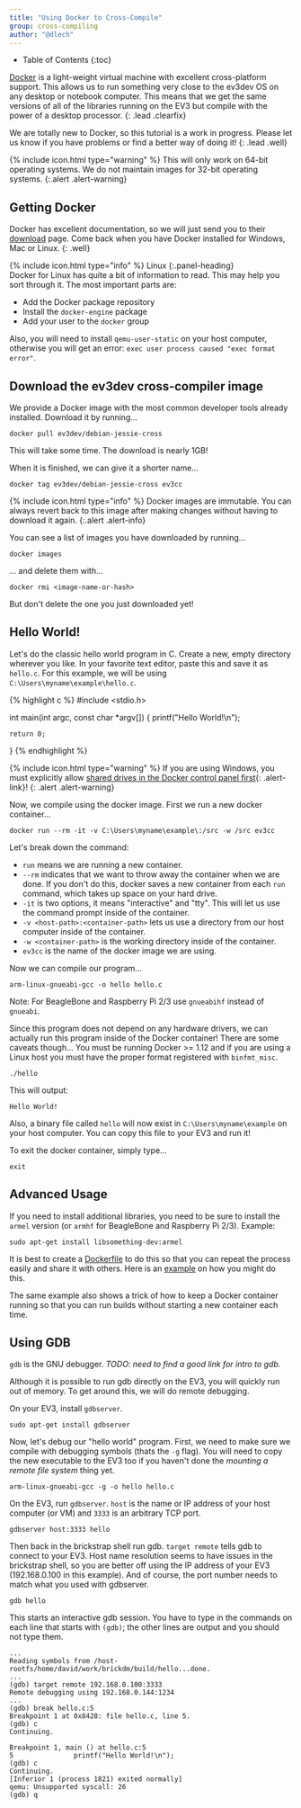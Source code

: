 ```yaml
---
title: "Using Docker to Cross-Compile"
group: cross-compiling
author: "@dlech"
---
```


* Table of Contents
{:toc}

[Docker] is a light-weight virtual machine with excellent cross-platform support.
This allows us to run something very close to the ev3dev OS on any desktop or
notebook computer. This means that we get the same versions of all of the libraries
running on the EV3 but compile with the power of a desktop processor.
{: .lead .clearfix}

We are totally new to Docker, so this tutorial is a work in progress. Please
let us know if you have problems or find a better way of doing it!
{: .lead .well}

[Docker]: http://www.docker.com/

{% include icon.html type="warning" %}
This will only work on 64-bit operating systems. We do not maintain images for
32-bit operating systems.
{:.alert .alert-warning}


## Getting Docker

Docker has excellent documentation, so we will just send you to their
[download](http://www.docker.com/products/docker) page. Come back when you have
Docker installed for Windows, Mac or Linux.
{: .well}

<div class="panel panel-info" markdown="1">
{% include icon.html type="info" %}
Linux
{:.panel-heading}

<div class="panel-body" markdown="1">
Docker for Linux has quite a bit of information to read. This may help you sort
through it. The most important parts are:

* Add the Docker package repository
* Install the `docker-engine` package
* Add your user to the `docker` group
 
Also, you will need to install `qemu-user-static` on your host computer, otherwise
you will get an error: `exec user process caused "exec format error"`.
</div>
</div>


## Download the ev3dev cross-compiler image

We provide a Docker image with the most common developer tools already installed.
Download it by running...

    docker pull ev3dev/debian-jessie-cross

This will take some time. The download is nearly 1GB!


When it is finished, we can give it a shorter name...

    docker tag ev3dev/debian-jessie-cross ev3cc

{% include icon.html type="info" %}
Docker images are immutable. You can always revert back to this image after making
changes without having to download it again.
{:.alert .alert-info}

You can see a list of images you have downloaded by running...

    docker images

... and delete them with...

    docker rmi <image-name-or-hash>

But don't delete the one you just downloaded yet!


## Hello World!

Let's do the classic hello world program in C. Create a new, empty directory
wherever you like. In your favorite text editor, paste this and save it as
`hello.c`. For this example, we will be using `C:\Users\myname\example\hello.c`.

{% highlight c %}
#include <stdio.h>

int main(int argc, const char *argv[])
{
    printf("Hello World!\n");

    return 0;
}
{% endhighlight %}

{% include icon.html type="warning" %}
If you are using Windows, you must explicitly allow [shared drives in the Docker
control panel first][shared-drives]{: .alert-link}!
{: .alert .alert-warning}

[shared-drives]: https://docs.docker.com/docker-for-windows/#/shared-drives

Now, we compile using the docker image. First we run a new docker container...

    docker run --rm -it -v C:\Users\myname\example\:/src -w /src ev3cc

Let's break down the command:

* `run` means we are running a new container.
* `--rm` indicates that we want to throw away the container when we are done.
  If you don't do this, docker saves a new container from each `run` command,
  which takes up space on your hard drive.
* `-it` is two options, it means "interactive" and "tty". This will let us use
  the command prompt inside of the container.
* `-v <host-path>:<container-path>` lets us use a directory from our host computer
  inside of the container.
* `-w <container-path>` is the working directory inside of the container.
* `ev3cc` is the name of the docker image we are using.

Now we can compile our program...

    arm-linux-gnueabi-gcc -o hello hello.c

Note: For BeagleBone and Raspberry Pi 2/3 use `gnueabihf` instead of `gnueabi`.

Since this program does not depend on any hardware drivers, we can actually run
this program inside of the Docker container! There are some caveats though...
You must be running Docker >= 1.12 and if you are using a Linux host you must
have the proper format registered with `binfmt_misc`.

    ./hello

This will output:

    Hello World!

Also, a binary file called `hello` will now exist in `C:\Users\myname\example`
on your host computer. You can copy this file to your EV3 and run it!

To exit the docker container, simply type...

    exit


## Advanced Usage

If you need to install additional libraries, you need to be sure to install
the `armel` version (or `armhf` for BeagleBone and Raspberry Pi 2/3). Example:

    sudo apt-get install libsomething-dev:armel

It is best to create a [Dockerfile] to do this so that you can repeat the
process easily and share it with others. Here is an [example] on how you might
do this.

The same example also shows a trick of how to keep a Docker container running
so that you can run builds without starting a new container each time.

[Dockerfile]: https://docker.github.io/engine/reference/builder/
[example]: https://github.com/ev3dev/lms2012-compat/tree/ev3dev-jessie/docker


## Using GDB

`gdb` is the GNU debugger. _TODO: need to find a good link for intro to gdb._

Although it is possible to run gdb directly on the EV3, you will quickly run
out of memory. To get around this, we will do remote debugging.

On your EV3, install `gdbserver`.

    sudo apt-get install gdbserver

Now, let's debug our "hello world" program. First, we need to make sure we compile
with debugging symbols (thats the `-g` flag). You will need to copy the new
executable to the EV3 too if you haven't done the *mounting a remote file system*
thing yet.

    arm-linux-gnueabi-gcc -g -o hello hello.c

On the EV3, run `gdbserver`. `host` is the name or IP address of your host
computer (or VM) and `3333` is an arbitrary TCP port.

    gdbserver host:3333 hello

Then back in the brickstrap shell run gdb. `target remote` tells gdb to connect
to your EV3. Host name resolution seems to have issues in the brickstrap shell,
so you are better off using the IP address of your EV3 (192.168.0.100 in this
example). And of course, the port number needs to match what you used with
gdbserver.

    gdb hello

This starts an interactive gdb session. You have to type in the commands
on each line that starts with `(gdb)`; the other lines are output and
you should not type them.

    ...
    Reading symbols from /host-rootfs/home/david/work/brickdm/build/hello...done.
    ...
    (gdb) target remote 192.168.0.100:3333
    Remote debugging using 192.168.0.144:1234
    ...
    (gdb) break hello.c:5
    Breakpoint 1 at 0x8428: file hello.c, line 5.
    (gdb) c
    Continuing.
    
    Breakpoint 1, main () at hello.c:5
    5               printf("Hello World!\n");
    (gdb) c
    Continuing.
    [Inferior 1 (process 1821) exited normally]
    qemu: Unsupported syscall: 26
    (gdb) q

